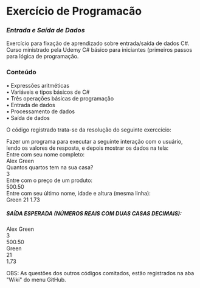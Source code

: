 # Exercício de Programacão
### *Entrada e Saída de Dados*

Exercício para fixação de aprendizado sobre entrada/saída de dados C#. 
Curso ministrado pela Udemy C# básico para iniciantes (primeiros passos para lógica de programação.

### Conteúdo

•	Expressões aritméticas                                                                                                                                                   
•	Variáveis e tipos básicos de C#                                                                                                                                                                                                                                                                                        
•	Três operações básicas de programação                                                                                                                                       
•	Entrada de dados                                                                                                                                                              
•	Processamento de dados                                                                                                                                                         
•	Saída de dados


O código registrado trata-se da resolução do seguinte exerccício:

Fazer um programa para executar a seguinte interação com o usuário, lendo os valores de resposta, e depois mostrar os dados na tela:                                         
Entre com seu nome completo:                                                                                                                                                  
Alex Green                                                                                                                                                                      
Quantos quartos tem na sua casa?                                                                                                                                                 
3                                                                                                                                                                          
Entre com o preço de um produto:                                                                                                                                            
500.50                                                                                                                                                                     
Entre com seu último nome, idade e altura (mesma linha):                                                                                                                        
Green 21 1.73  

##### SAÍDA ESPERADA (NÚMEROS REAIS COM DUAS CASAS DECIMAIS):                                                                                                                    
Alex Green  
3     
500.50     
Green           
21           
1.73  


OBS: As questões dos outros códigos comitados, estão registrados na aba "Wiki" do menu GitHub.
